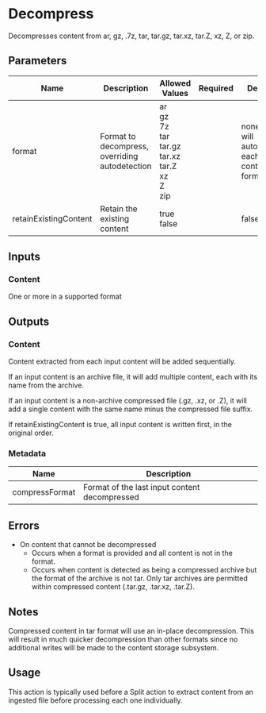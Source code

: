 # Decompress
Decompresses content from ar, gz, .7z, tar, tar.gz, tar.xz, tar.Z, xz, Z, or zip.

## Parameters
| Name                  | Description                                    | Allowed Values                                                         |  Required  | Default                                      |
|-----------------------|------------------------------------------------|------------------------------------------------------------------------|:----------:|----------------------------------------------|
| format                | Format to decompress, overriding autodetection | ar<br/>gz<br/>7z<br/>tar<br/>tar.gz<br/>tar.xz<br/>tar.Z<br/>xz<br/>Z<br/>zip |            | none - will autodetect each content's format |
| retainExistingContent | Retain the existing content                    | true<br/>false                                                         |            | false                                        |

## Inputs
### Content
One or more in a supported format

## Outputs
### Content
Content extracted from each input content will be added sequentially.

If an input content is an archive file, it will add multiple content, each with its name from the archive.

If an input content is a non-archive compressed file (.gz, .xz, or .Z), it will add a single content with the same name
minus the compressed file suffix.

If retainExistingContent is true, all input content is written first, in the original order.

### Metadata
| Name           | Description                                   |
|----------------|-----------------------------------------------|
| compressFormat | Format of the last input content decompressed |

## Errors
- On content that cannot be decompressed
  - Occurs when a format is provided and all content is not in the format.
  - Occurs when content is detected as being a compressed archive but the format of the archive is not tar. Only tar
  archives are permitted within compressed content (.tar.gz, .tar.xz, .tar.Z).

## Notes
Compressed content in tar format will use an in-place decompression. This will result in much quicker decompression
than other formats since no additional writes will be made to the content storage subsystem.

## Usage
This action is typically used before a Split action to extract content from an ingested file before processing each
one individually.
